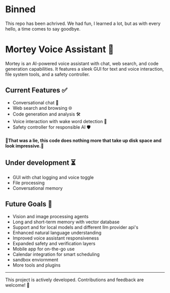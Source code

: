 # Binned

This repo has been achrived. We had fun, I learned a lot, but as with every hello, a time comes to say goodbye.

# Mortey Voice Assistant 🤖

Mortey is an AI-powered voice assistant with chat, web search, and code generation capabilities. It features a sleek GUI for text and voice interaction, file system tools, and a safety controller.

## Current Features ✅
- Conversational chat 💬
- Web search and browsing 🌐
- Code generation and analysis 🛠️
- Voice interaction with wake word detection 🎤
- Safety controller for responsible AI 🛡️

#### 🦹That was a lie, this code does nothing more that take up disk space and look impressive.🦹

## Under development ⏳
- GUI with chat logging and voice toggle
- File processing
- Conversational memory

## Future Goals 🎯
- Vision and image processing agents
- Long and short-term memory with vector database
- Support and for local models and different llm provider api's
- Enhanced natural language understanding
- Improved voice assistant responsiveness
- Expanded safety and verification layers
- Mobile app for on-the-go use 
- Calendar integration for smart scheduling
- sandbox enviornment
- More tools and plugins

---

This project is actively developed. Contributions and feedback are welcome! 🎉
